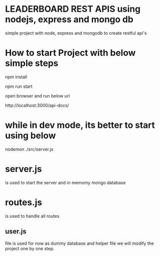 # LEADERBOARD REST APIS using nodejs, express and mongo db
simple project with node, express and mongodb to create restful api's

# How to start Project with below simple steps 
npm install

npm run start

open browser and run below url


http://localhost:3000/api-docs/

 # while in dev mode, its better to start using below
 nodemon ./src/server.js

# server.js 
is used to start the server and in memomy mongo database

# routes.js 
is used to handle all routes 

## user.js 
file is used for now as dummy database and helper file 
we will modify the project one by one step.

